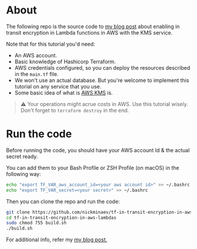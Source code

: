 # About

The following repo is the source code to [my blog post](https://www.nickminaev.com/posts/tf-aws-lambda-enable-in-transit-encryption.html.html) about enabling in transit encryption in Lambda functions in AWS with the KMS service.

Note that for this tutorial you'd need:

- An AWS account.
- Basic knowledge of Hashicorp Terraform.
- AWS credentials configured, so you can deploy the resources described in the `main.tf` file.
- We won't use an actual database. But you're welcome to implement this tutorial on any service that you use.
- Some basic idea of what is [AWS KMS](https://docs.aws.amazon.com/kms/latest/developerguide/overview.html) is.

> ⚠️ Your operations might acrue costs in AWS. Use this tutorial wisely. Don't forget to `terraform destroy` in the end.

# Run the code

Before running the code, you should have your AWS account Id & the actual secret ready.

You can add them to your Bash Profile or ZSH Profile (on macOS) in the following way:

```bash
echo "export TF_VAR_aws_account_id=<your aws account id>" >> ~/.bashrc
echo "export TF_VAR_secret=<your secret>" >> ~/.bashrc
```

Then you can clone the repo and run the code:

```bash
git clone https://github.com/nickminaev/tf-in-transit-encryption-in-aws-lambdas.git
cd tf-in-transit-encryption-in-aws-lambdas
sudo chmod 755 build.sh
./build.sh
```

For additional info, refer my [my blog post.](https://www.nickminaev.com/posts/tf-lambda-env-vars-w-kms-encryption.html)